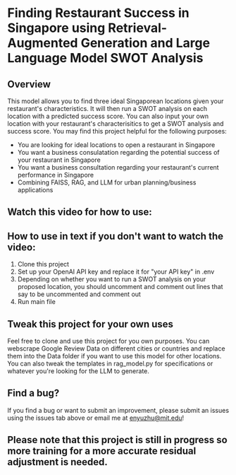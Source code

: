 # Finding Restaurant Success in Singapore using Retrieval-Augmented Generation and Large Language Model SWOT Analysis 

## Overview

This model allows you to find three ideal Singaporean locations given your restaurant's characteristics. It will then run a SWOT analysis on each location with a predicted success score. You can also input your own location with your restaurant's characterisitics to get a SWOT analysis and success score. You may find this project helpful for the following purposes:

* You are looking for ideal locations to open a restaurant in Singapore
* You want a business consulatation regarding the potential success of your restaurant in Singapore
* You want a business consultation regarding your restaurant's current performance in Singapore
* Combining FAISS, RAG, and LLM for urban planning/business applications

## Watch this video for how to use:

## How to use in text if you don't want to watch the video:

1. Clone this project 
2. Set up your OpenAI API key and replace it for "your API key" in .env
3. Depending on whether you want to run a SWOT analysis on  your proposed location, you should uncomment and comment out lines that say to be uncommented and comment out
4. Run main file

## Tweak this project for your own uses

Feel free to clone and use this project for you own purposes. You can webscrape Google Review Data on different cities or countries and replace them into the Data folder if you want to use this model for other locations. You can also tweak the templates in rag_model.py for specifications or whatever you're looking for the LLM to generate. 

## Find a bug?

If you find a bug or want to submit an improvement, please submit an issues using the issues tab above or email me at enyuzhu@mit.edu!

## Please note that this project is still in progress so more training for a more accurate residual adjustment is needed.

